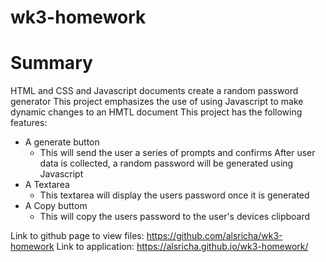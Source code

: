 # wk3-homework
# Summary
HTML and CSS and Javascript documents create a random password generator
This project emphasizes the use of using Javascript to make dynamic changes to an HMTL document
This project has the following features:
* A generate button
    * This will send the user a series of prompts and confirms
After user data is collected, a random password will be generated using Javascript
* A Textarea
    * This textarea will display the users password once it is generated
* A Copy buttom
    * This will copy the users password to the user's devices clipboard

Link to github page to view files: https://github.com/alsricha/wk3-homework
Link to application: https://alsricha.github.io/wk3-homework/
